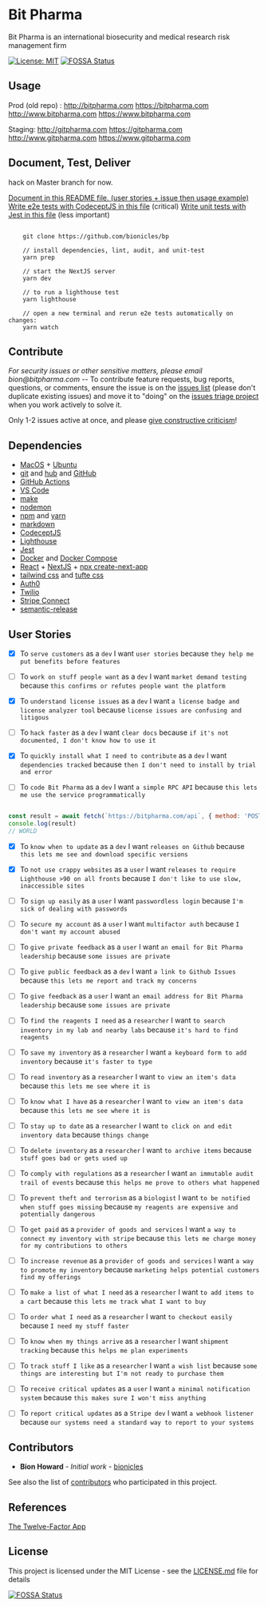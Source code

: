 # Bit Pharma

Bit Pharma is an international biosecurity and medical research risk management firm

[![License: MIT](https://img.shields.io/badge/License-MIT-green.svg)](https://github.com/bionicles/bp/blob/master/LICENSE)
[![FOSSA Status](https://app.fossa.io/api/projects/git%2Bgithub.com%2Fbionicles%2Fbp.svg?type=shield)](https://app.fossa.io/projects/git%2Bgithub.com%2Fbionicles%2Fbp?ref=badge_shield)

## Usage

Prod (old repo) :
<http://bitpharma.com>
<https://bitpharma.com>
<http://www.bitpharma.com>
<https://www.bitpharma.com>

Staging:
<http://gitpharma.com>
<https://gitpharma.com>
<http://www.gitpharma.com>
<https://www.gitpharma.com>

## Document, Test, Deliver

hack on Master branch for now. 

[Document in this README file. (user stories + issue then usage example)](https://github.com/bionicles/bp/edit/master/README.md)
[Write e2e tests with CodeceptJS in this file](https://github.com/bionicles/bp/blob/master/tests/e2e/welcome_test.js) (critical)
[Write unit tests with Jest in this file](https://github.com/bionicles/bp/blob/master/tests/unit.test.js) (less important)

```shell

    git clone https://github.com/bionicles/bp

    // install dependencies, lint, audit, and unit-test
    yarn prep

    // start the NextJS server
    yarn dev

    // to run a lighthouse test
    yarn lighthouse

    // open a new terminal and rerun e2e tests automatically on changes:
    yarn watch
```

## Contribute

_For security issues or other sensitive matters, please email bion@bitpharma.com_ -- To contribute feature requests, bug reports, questions, or comments, ensure the issue is on the [issues list](https://github.com/bionicles/bp/issues) (please don't duplicate existing issues) and move it to "doing" on the [issues triage project](https://github.com/bionicles/bp/projects/1) when you work actively to solve it.

Only 1-2 issues active at once, and please [give constructive criticism](https://hbr.org/2019/03/the-feedback-fallacy)!

## Dependencies

-   [MacOS](https://www.apple.com/macos/catalina/) + [Ubuntu](https://ubuntu.com/)
-   [git](https://github.github.com/training-kit/downloads/github-git-cheat-sheet.pdf) and [hub](https://github.com/github/hub) and [GitHub](http://github.com/)
-   [GitHub Actions](https://github.com/marketplace)
-   [VS Code](https://code.visualstudio.com/download)
-   [make](https://news.ycombinator.com/item?id=21566530)
-   [nodemon](https://github.com/remy/nodemon#nodemon)
-   [npm](https://npmjs.com) and [yarn](https://yarnpkg.com/lang/en/)
-   [markdown](https://www.markdownguide.org/cheat-sheet/)
-   [CodeceptJS](https://codecept.io/)
-   [Lighthouse](https://github.com/GoogleChrome/lighthouse-ci)
-   [Jest](<>)
-   [Docker](https://docs.docker.com/develop/dev-best-practices/) and [Docker Compose](https://gist.github.com/jonlabelle/bd667a97666ecda7bbc4f1cc9446d43a)
-   [React](https://reactjs.org/docs/hooks-intro.html) + [NextJS](https://nextjs.org/docs) + [npx create-next-app](https://github.com/zeit/next.js)
-   [tailwind css](https://tailwindcss.com/) and [tufte css](https://edwardtufte.github.io/tufte-css/)
-   [Auth0](https://auth0.com/docs/)
-   [Twilio](https://www.twilio.com/docs)
-   [Stripe Connect](https://stripe.com/docs/connect)
-   [semantic-release](https://github.com/semantic-release/semantic-release#commit-message-format)

## User Stories

-   [x] To `serve customers` as a `dev` I want `user stories` because `they help me put benefits before features`

-   [ ] To `work on stuff people want` as a `dev` I want `market demand testing` because `this confirms or refutes people want the platform`

-   [x] To `understand license issues` as a `dev` I want `a license badge and license analyzer tool` because `license issues are confusing and litigous`

-   [ ] To `hack faster` as a `dev` I want `clear docs` because `if it's not documented, I don't know how to use it`

-   [x] To `quickly install what I need to contribute` as a `dev` I want `dependencies tracked` because `then I don't need to install by trial and error`

-   [ ] To `code Bit Pharma` as a `dev` I want `a simple RPC API` because `this lets me use the service programmatically`

```js

const result = await fetch(`https://bitpharma.com/api`, { method: 'POST', body: { action: "HELLO" } })
console.log(result)
// WORLD

```

-   [x] To `know when to update` as a `dev` I want `releases on Github` because `this lets me see and download specific versions`

-   [x] To `not use crappy websites` as a `user` I want `releases to require Lighthouse >90 on all fronts` because `I don't like to use slow, inaccessible sites`

-   [ ] To `sign up easily` as a `user` I want `passwordless login` because `I'm sick of dealing with passwords`

-   [ ] To `secure my account` as a `user` I want `multifactor auth` because `I don't want my account abused`

-   [ ] To `give private feedback` as a `user` I want `an email for Bit Pharma leadership` because `some issues are private`

-   [ ] To `give public feedback` as a `dev` I want `a link to Github Issues` because `this lets me report and track my concerns`

-   [ ] To `give feedback` as a `user` I want `an email address for Bit Pharma leadership` because `some issues are private`

-   [ ] To `find the reagents I need` as a `researcher` I want `to search inventory in my lab and nearby labs` because `it's hard to find reagents`

-   [ ] To `save my inventory` as a `researcher` I want `a keyboard form to add inventory` because `it's faster to type`

-   [ ] To `read inventory` as a `researcher` I want `to view an item's data` because `this lets me see where it is`

-   [ ] To `know what I have` as a `researcher` I want `to view an item's data` because `this lets me see where it is`

-   [ ] To `stay up to date` as a `researcher` I want `to click on and edit inventory data` because `things change`

-   [ ] To `delete inventory` as a `researcher` I want `to archive items` because `stuff goes bad or gets used up`

-   [ ] To `comply with regulations` as a `researcher` I want `an immutable audit trail of events` because `this helps me prove to others what happened`

-   [ ] To `prevent theft and terrorism` as a `biologist` I want `to be notified when stuff goes missing` because `my reagents are expensive and potentially dangerous`

-   [ ] To `get paid` as a `provider of goods and services` I want `a way to connect my inventory with stripe` because `this lets me charge money for my contributions to others`

-   [ ] To `increase revenue` as a `provider of goods and services` I want `a way to promote my inventory` because `marketing helps potential customers find my offerings`

-   [ ] To `make a list of what I need` as a `researcher` I want `to add items to a cart` because `this lets me track what I want to buy`

-   [ ] To `order what I need` as a `researcher` I want `to checkout easily` because `I need my stuff faster`

-   [ ] To `know when my things arrive` as a `researcher` I want `shipment tracking` because `this helps me plan experiments`

-   [ ] To `track stuff I like` as a `researcher` I want `a wish list` because `some things are interesting but I'm not ready to purchase them`

-   [ ] To `receive critical updates` as a `user` I want `a minimal notification system` because `this makes sure I won't miss anything`

-   [ ] To `report critical updates` as a `Stripe dev` I want `a webhook listener` because `our systems need a standard way to report to your systems`

## Contributors

-   **Bion Howard** - _Initial work_ - [bionicles](https://github.com/bionicles)

See also the list of [contributors](https://github.com/your/project/contributors) who participated in this project.

## References

[The Twelve-Factor App](https://12factor.net/)

## License

This project is licensed under the MIT License - see the [LICENSE.md](LICENSE.md) file for details

[![FOSSA Status](https://app.fossa.io/api/projects/git%2Bgithub.com%2Fbionicles%2Fbp.svg?type=large)](https://app.fossa.io/projects/git%2Bgithub.com%2Fbionicles%2Fbp?ref=badge_large)
